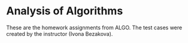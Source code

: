 # Analysis of Algorithms

These are the homework assignments from ALGO.
The test cases were created by the instructor (Ivona Bezakova).
